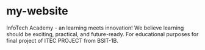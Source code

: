 # my-website
InfoTech Academy - an learning meets innovation! We believe learning should be exciting, practical, and future-ready. For educational purposes for final project of ITEC PROJECT from BSIT-1B.

